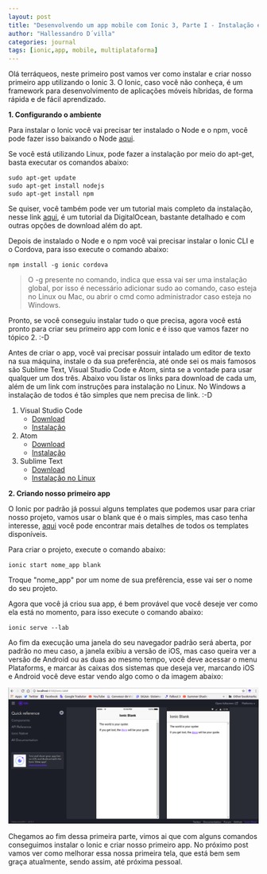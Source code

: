 ```yaml
---
layout: post
title: "Desenvolvendo um app mobile com Ionic 3, Parte I - Instalação e criação do projeto"
author: "Hallessandro D´villa"
categories: journal
tags: [ionic,app, mobile, multiplataforma]
---
```


Olá terráqueos, neste primeiro post vamos ver como instalar e criar nosso primeiro app utilizando o Ionic 3. O Ionic, caso você não conheça, é um framework para desenvolvimento de aplicações móveis híbridas, de forma rápida e de fácil aprendizado. 

**1. Configurando o ambiente** 

Para instalar o Ionic você vai precisar ter instalado o Node e o npm, você pode fazer isso baixando o Node [aqui](https://nodejs.org/en/). 

Se você está utilizando Linux, pode fazer a instalação por meio do apt-get, basta executar os comandos abaixo: 

```
sudo apt-get update
sudo apt-get install nodejs
sudo apt-get install npm
```

Se quiser, você também pode ver um tutorial mais completo da instalação, nesse link [aqui](https://www.digitalocean.com/community/tutorials/como-instalar-o-node-js-no-ubuntu-16-04-pt), é um tutorial da DigitalOcean, bastante detalhado e com outras opções de download além do apt. 

Depois de instalado o Node e o npm você vai precisar instalar o Ionic CLI e o Cordova, para isso execute o comando abaixo: 

```
npm install -g ionic cordova
```
>O -g presente no comando, indica que essa vai ser uma instalação global, por isso é necessário adicionar sudo ao comando, caso esteja no Linux ou Mac, ou abrir o cmd como administrador caso esteja no Windows.

Pronto, se você conseguiu instalar tudo o que precisa, agora você está pronto para criar seu primeiro app com Ionic e é isso que vamos fazer no tópico 2. :-D 

Antes de criar o app, você vai precisar possuir intalado um editor de texto na sua máquina, instale o da sua preferência, até onde sei os mais famosos são Sublime Text, Visual Studio Code e Atom, sinta se a vontade para usar qualquer um dos três. Abaixo vou listar os links para download de cada um, além de um link com instruções para instalação no Linux. No Windows a instalação de todos é tão simples que nem precisa de link. :-D

1. Visual Studio Code 
	* [Download](https://code.visualstudio.com)
	* [Instalação](https://code.visualstudio.com/docs/setup/linux)
2. Atom 
	* [Download](https://atom.io)
	* [Instalação](https://flight-manual.atom.io/getting-started/sections/installing-atom/#platform-linux)
3. Sublime Text
	* [Download](https://www.sublimetext.com/3)
	* [Instalação no Linux](https://www.omgubuntu.co.uk/2017/05/how-to-install-sublime-text-ubuntu-linux)
 
**2. Criando nosso primeiro app**

O Ionic por padrão já possui alguns templates que podemos usar para criar nosso projeto, vamos usar o blank que é o mais simples, mas caso tenha interesse, [aqui](https://ionicframework.com/docs/cli/starters.html) você pode encontrar mais detalhes de todos os templates disponíveis. 

Para criar o projeto, execute o comando abaixo: 
```
ionic start nome_app blank
```
Troque "nome_app" por um nome de sua prefêrencia, esse vai ser o nome do seu projeto.

Agora que você já criou sua app, é bem provável que você deseje ver como ela está no momento, para isso execute o comando abaixo: 

```
ionic serve --lab
```

Ao fim da execução uma janela do seu navegador padrão será aberta, por padrão no meu caso, a janela exibiu a versão de iOS, mas caso queira ver a versão de Android ou as duas ao mesmo tempo, você deve acessar o menu Plataforms, e marcar às caixas dos sistemas que deseja ver, marcando iOS e Android você deve estar vendo algo como o da imagem abaixo: 

![Tela inicial da app](../assets/img/telaapp.png) 

Chegamos ao fim dessa primeira parte, vimos ai que com alguns comandos conseguimos instalar o Ionic e criar nosso primeiro app. No próximo post vamos ver como melhorar essa nossa primeira tela, que está bem sem graça atualmente, sendo assim, até próxima pessoal. 